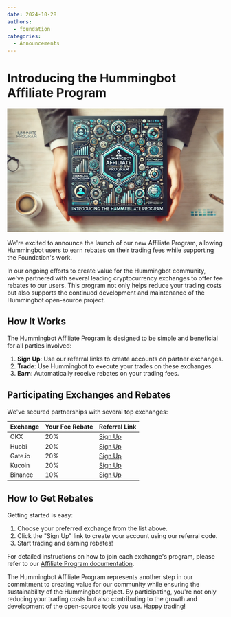 ```yaml
---
date: 2024-10-28
authors:
  - foundation
categories:
  - Announcements
---
```


# Introducing the Hummingbot Affiliate Program

![](./cover.webp)

We're excited to announce the launch of our new Affiliate Program, allowing Hummingbot users to earn rebates on their trading fees while supporting the Foundation's work.

In our ongoing efforts to create value for the Hummingbot community, we've partnered with several leading cryptocurrency exchanges to offer fee rebates to our users. This program not only helps reduce your trading costs but also supports the continued development and maintenance of the Hummingbot open-source project.

<!-- more -->

## How It Works

The Hummingbot Affiliate Program is designed to be simple and beneficial for all parties involved:

1. **Sign Up**: Use our referral links to create accounts on partner exchanges.
2. **Trade**: Use Hummingbot to execute your trades on these exchanges.
3. **Earn**: Automatically receive rebates on your trading fees.

## Participating Exchanges and Rebates

We've secured partnerships with several top exchanges:

| Exchange | Your Fee Rebate | Referral Link |
|----------|-----------------|---------------|
| OKX      | 20%             | [Sign Up](https://www.okx.com/join/1931920269) |
| Huobi    | 20%             | [Sign Up](https://www.htx.com.pk/invite/en-us/1h?invite_code=re4w9223) |
| Gate.io  | 20%             | [Sign Up](https://www.gate.io/referral/invite/HBOTGATE_0_103) |
| Kucoin   | 20%             | [Sign Up](https://www.kucoin.com/r/af/hummingbot) |
| Binance  | 10%             | [Sign Up](https://accounts.binance.com/register?ref=CBWO4LU6) |

## How to Get Rebates

Getting started is easy:

1. Choose your preferred exchange from the list above.
2. Click the "Sign Up" link to create your account using our referral code.
3. Start trading and earning rebates!

For detailed instructions on how to join each exchange's program, please refer to our [Affiliate Program documentation](/about/affiliate).

The Hummingbot Affiliate Program represents another step in our commitment to creating value for our community while ensuring the sustainability of the Hummingbot project. By participating, you're not only reducing your trading costs but also contributing to the growth and development of the open-source tools you use. Happy trading!
